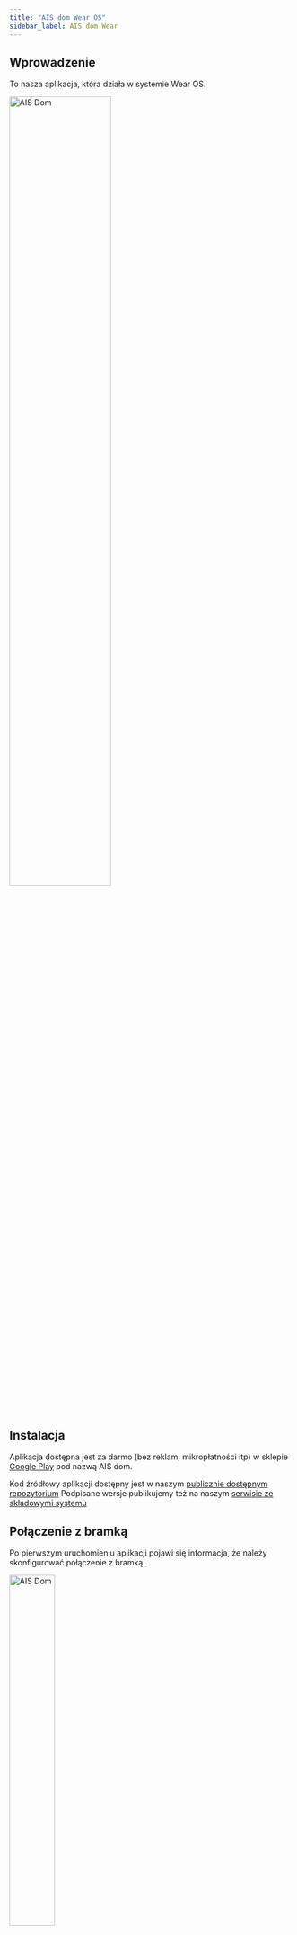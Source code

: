 ```yaml
---
title: "AIS dom Wear OS"
sidebar_label: AIS dom Wear
---
```



## Wprowadzenie

To nasza aplikacja, która działa w systemie Wear OS.

<img src="/AIS-docs/img/en/frontend/ais_dom_wizard_10_wear_apk.png" alt="AIS Dom" width="60%"/>


## Instalacja

Aplikacja dostępna jest za darmo (bez reklam, mikropłatności itp) w sklepie [Google Play](https://play.google.com/store/apps/details?id=pl.sviete.dom) pod nazwą AIS dom.

Kod źródłowy aplikacji dostępny jest w naszym [publicznie dostępnym repozytorium](https://github.com/sviete/AIS-dom-wear)
Podpisane wersje publikujemy też na naszym [serwisie ze składowymi systemu](https://powiedz.co/ota/)



## Połączenie z bramką

Po pierwszym uruchomieniu aplikacji pojawi się informacja, że należy skonfigurować połączenie z bramką.


<img src="/AIS-docs/img/en/frontend/ais_dom_wizard_0_wear_apk.png" alt="AIS Dom" width="40%"/>

Najłatwiej wykonać konfigurację z bramką za pomocą jednorazowego kodu PIN.

### Włączenie autentykacji PIN w aplikacji

W aplikacji Asystent domowy przejdź do **Konfiguracja** **Ustawienia bramki AIS dom**

![Automatyzacje](/AIS-docs/img/en/frontend/ais_dom_wizard_2_wear_apk.png)

następnie wybierz opcję **Zdalny dostęp**

![Automatyzacje](/AIS-docs/img/en/frontend/ais_dom_wizard_3_wear_apk.png)

w sekcji **Szyfrowany tunel** wybierz **GENERUJ KOD PIN**

![Automatyzacje](/AIS-docs/img/en/frontend/ais_dom_wizard_4_wear_apk.png)

kod, który się pojawi prepisz w aplikacji Wear (masz na to 2 minuty)

![Automatyzacje](/AIS-docs/img/en/frontend/ais_dom_wizard_5_wear_apk.png)


<img src="/AIS-docs/img/en/frontend/ais_dom_wizard_6_wear_apk.png" alt="AIS Dom" width="40%"/>

Po zatwierdzeniu kodu pojawi się informacja o identyfikatorze bramki, do której nastąpiło połączenie:

<img src="/AIS-docs/img/en/frontend/ais_dom_wizard_7_wear_apk.png" alt="AIS Dom" width="40%"/>

### Używanie aplikacji

Po pierwszym naciśnięciu mikrofonu pojawi się pytanie o dostęp do mikrofonu

<img src="/AIS-docs/img/en/frontend/ais_dom_wizard_8_wear_apk.png" alt="AIS Dom" width="40%"/>

Gdy pozwolimy na dostęp to możemy wysyłać komendy głosowe do bramki AIS dom

<img src="/AIS-docs/img/en/frontend/ais_dom_wizard_9_wear_apk.png" alt="AIS Dom" width="40%"/>

